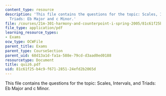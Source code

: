 ```yaml
---
content_type: resource
description: 'This file contains the questions for the topic: Scales, Intervals, and
  Triads: Eb Major and c Minor.'
file: /courses/21m-301-harmony-and-counterpoint-i-spring-2005/81c61f25b4c9f671285124efd2b2065d_quiz6.pdf
file_type: application/pdf
learning_resource_types:
- Exams
ocw_type: OCWFile
parent_title: Exams
parent_type: CourseSection
parent_uid: 68d13a1d-fa1a-588e-79cd-d3aad0ed0188
resourcetype: Document
title: quiz6.pdf
uid: 81c61f25-b4c9-f671-2851-24efd2b2065d
---
```

This file contains the questions for the topic: Scales, Intervals, and Triads: Eb Major and c Minor.

